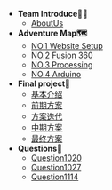 <!-- 顶栏 docs/_navbar.md -->
* **Team Introduce🏴‍☠️**
  * [AboutUs](Team%20Introduce🏴‍☠️/AboutUs.md)
* **Adventure Map🗺️**
  * [NO.1 Website Setup](Adventure%20Map🗺️/NO.1%20Website%20Setup.md)
  * [NO.2 Fusion 360](Adventure%20Map🗺️/NO.2%20Fusion%20360.md)
  * [NO.3 Processing](Adventure%20Map🗺️/NO.3%20Processing.md)
  * [NO.4 Arduino](Adventure%20Map🗺️/NO.4%20Arduino.md)   
* **Final project📜**
  * [基本介绍](Final%20project📜/基本介绍.md)
  * [前期方案](Final%20project📜/前期方案.md)
  * [方案迭代](Final%20project📜/方案迭代.md)
  * [中期方案](Final%20project📜/中期方案.md)
  * [最终方案](Final%20project📜/最终方案.md)
* **Questions🤔**
  * [Question1020](Questions🤔/Question1020.md)
  * [Question1027](Questions🤔/Question1027.md)
  * [Question1114](Questions🤔/Question1114.md)